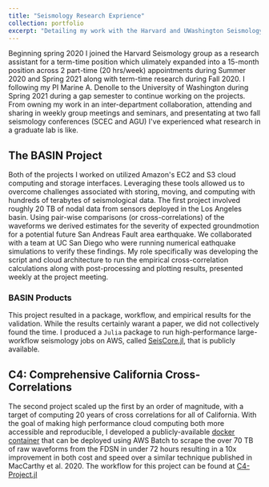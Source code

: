 ```yaml
---
title: "Seismology Research Exprience"
collection: portfolio
excerpt: "Detailing my work with the Harvard and UWashington Seismology Groups<br/><img src='../images/all_j_photos/seismo-portfolio-pic.png' width=500>"
---
```

Beginning spring 2020 I joined the Harvard Seismology group as a research assistant for a term-time position which ulimately expanded into a 15-month position across 2 part-time (20 hrs/week) appointments during Summer 2020 and Spring 2021 along with term-time research during Fall 2020. I following my PI Marine A. Denolle to the University of Washington during Spring 2021 during a gap semester to continue working on the projects. From owning my work in an inter-department collaboration, attending and sharing in weekly group meetings and seminars, and presentating at two fall seismology conferences (SCEC and AGU) I've experienced what research in a graduate lab is like.

## The BASIN Project
Both of the projects I worked on utilized Amazon's EC2 and S3 cloud computing and storage interfaces. Leveraging these tools allowed us to overcome challenges associated with storing, moving, and computing with hundreds of terabytes of seismological data. The first project involved roughly 20 TB of nodal data from sensors deployed in the Los Angeles basin. Using pair-wise comparisons (or cross-correlations) of the waveforms we derived estimates for the severity of expected groundmotion for a potential future San Andreas Fault area earthquake. We collaborated with a team at UC San Diego who were running numerical eathquake simulations to verify these findings. My role specifically was developing the script and cloud architecture to run the empirical cross-correlation calculations along with post-processing and plotting results, presented weekly at the project meeting.

### BASIN Products
This project resulted in a package, workflow, and empirical results for the validation. While the results certainly warant a paper, we did not collectively found the time. I produced a `Julia` package to run high-performance large-workflow seismology jobs on AWS, called [SeisCore.jl](https://github.com/Julians42/SeisCore.jl), that is publicly available. 


## C4: Comprehensive California Cross-Correlations
The second project scaled up the first by an order of magnitude, with a target of computing 20 years of cross correlations for all of California. With the goal of making high performance cloud computing both more accessible and reproducible, I developed a publicly-available [docker container](https://hub.docker.com/repository/docker/vtskier/download_iris) that can be deployed using AWS Batch to scrape the over 70 TB of raw waveforms from the FDSN in under 72 hours resulting in a 10x improvement in both cost and speed over a similar technique published in MacCarthy et al. 2020. The workflow for this project can be found at [C4-Project.jl](https://github.com/Julians42/C4-Project.jl)